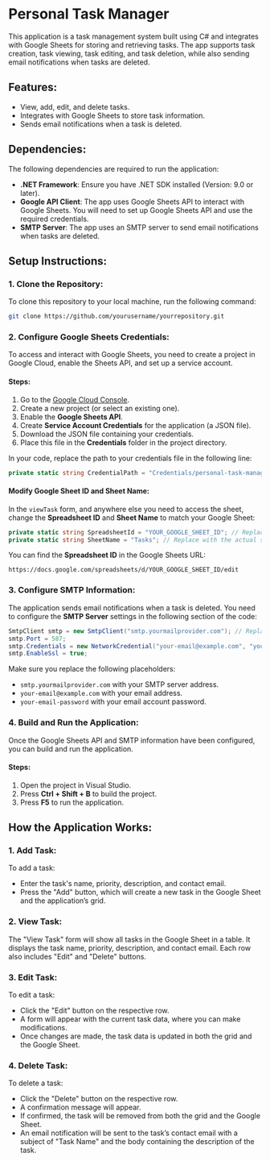 
# Personal Task Manager

This application is a task management system built using C# and integrates with Google Sheets for storing and retrieving tasks. The app supports task creation, task viewing, task editing, and task deletion, while also sending email notifications when tasks are deleted.

## Features:
- View, add, edit, and delete tasks.
- Integrates with Google Sheets to store task information.
- Sends email notifications when a task is deleted.

## Dependencies:

The following dependencies are required to run the application:

- **.NET Framework**: Ensure you have .NET SDK installed (Version: 9.0 or later).
- **Google API Client**: The app uses Google Sheets API to interact with Google Sheets. You will need to set up Google Sheets API and use the required credentials.
- **SMTP Server**: The app uses an SMTP server to send email notifications when tasks are deleted.

## Setup Instructions:

### 1. Clone the Repository:

To clone this repository to your local machine, run the following command:

```bash
git clone https://github.com/yourusername/yourrepository.git
```

### 2. Configure Google Sheets Credentials:

To access and interact with Google Sheets, you need to create a project in Google Cloud, enable the Sheets API, and set up a service account.

#### Steps:
1. Go to the [Google Cloud Console](https://console.cloud.google.com/).
2. Create a new project (or select an existing one).
3. Enable the **Google Sheets API**.
4. Create **Service Account Credentials** for the application (a JSON file).
5. Download the JSON file containing your credentials.
6. Place this file in the **Credentials** folder in the project directory.

In your code, replace the path to your credentials file in the following line:

```csharp
private static string CredentialPath = "Credentials/personal-task-manager-455322-b0b9d85b4021.json"; // Adjust the path
```

#### Modify Google Sheet ID and Sheet Name:

In the `viewTask` form, and anywhere else you need to access the sheet, change the **Spreadsheet ID** and **Sheet Name** to match your Google Sheet:

```csharp
private static string SpreadsheetId = "YOUR_GOOGLE_SHEET_ID"; // Replace with your Google Sheet ID
private static string SheetName = "Tasks"; // Replace with the actual sheet name
```

You can find the **Spreadsheet ID** in the Google Sheets URL: 
```
https://docs.google.com/spreadsheets/d/YOUR_GOOGLE_SHEET_ID/edit
```

### 3. Configure SMTP Information:

The application sends email notifications when a task is deleted. You need to configure the **SMTP Server** settings in the following section of the code:

```csharp
SmtpClient smtp = new SmtpClient("smtp.yourmailprovider.com"); // Replace with your SMTP provider
smtp.Port = 587;
smtp.Credentials = new NetworkCredential("your-email@example.com", "your-email-password");
smtp.EnableSsl = true;
```

Make sure you replace the following placeholders:
- `smtp.yourmailprovider.com` with your SMTP server address.
- `your-email@example.com` with your email address.
- `your-email-password` with your email account password.

### 4. Build and Run the Application:

Once the Google Sheets API and SMTP information have been configured, you can build and run the application.

#### Steps:
1. Open the project in Visual Studio.
2. Press **Ctrl + Shift + B** to build the project.
3. Press **F5** to run the application.

## How the Application Works:

### 1. Add Task:

To add a task:
- Enter the task's name, priority, description, and contact email.
- Press the "Add" button, which will create a new task in the Google Sheet and the application’s grid.

### 2. View Task:

The "View Task" form will show all tasks in the Google Sheet in a table. It displays the task name, priority, description, and contact email. Each row also includes "Edit" and "Delete" buttons.

### 3. Edit Task:

To edit a task:
- Click the "Edit" button on the respective row.
- A form will appear with the current task data, where you can make modifications.
- Once changes are made, the task data is updated in both the grid and the Google Sheet.

### 4. Delete Task:

To delete a task:
- Click the "Delete" button on the respective row.
- A confirmation message will appear.
- If confirmed, the task will be removed from both the grid and the Google Sheet.
- An email notification will be sent to the task’s contact email with a subject of "Task Name" and the body containing the description of the task.
